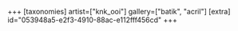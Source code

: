 +++
[taxonomies]
artist=["knk_ooi"]
gallery=["batik", "acril"]
[extra]
id="053948a5-e2f3-4910-88ac-e112fff456cd"
+++
